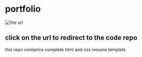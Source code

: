 # portfolio
![the url](https://github.com/sanjeev249-cry/portfolio)
## click on the url to redirect to the code repo
this repo contanins complete html and css resume template
